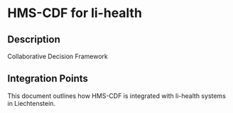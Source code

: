 # HMS-CDF for li-health

## Description

Collaborative Decision Framework

## Integration Points

This document outlines how HMS-CDF is integrated with li-health systems in Liechtenstein.
